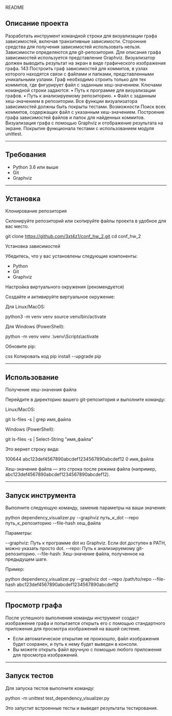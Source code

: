 README

## Описание проекта

Разработать инструмент командной строки для визуализации графа
зависимостей, включая транзитивные зависимости. Сторонние средства для
получения зависимостей использовать нельзя.
Зависимости определяются для git-репозитория. Для описания графа
зависимостей используется представление Graphviz. Визуализатор должен
выводить результат на экран в виде графического изображения графа.
143
Построить граф зависимостей для коммитов, в узлах которого находятся
связи с файлами и папками, представленными уникальными узлами. Граф
необходимо строить только для тех коммитов, где фигурирует файл с заданным
хеш-значением.
Ключами командной строки задаются:
• Путь к программе для визуализации графов.
• Путь к анализируемому репозиторию.
• Файл с заданным хеш-значением в репозитории.
Все функции визуализатора зависимостей должны быть покрыты тестами.
Возможности
Поиск всех коммитов, содержащих файл с указанным хеш-значением.
Построение графа зависимостей файлов и папок для найденных коммитов.
Визуализация графа с помощью Graphviz и отображение результата на экране.
Покрытие функционала тестами с использованием модуля unittest.

---

## Требования
   
 - Python 3.6 или выше
 - Git
 - Graphviz

---

## Установка

Клонирование репозитория

Склонируйте репозиторий или скопируйте файлы проекта в удобное для вас место.

git clone https://github.com/3xt4z1/conf_hw_2.git
cd conf_hw_2

Установка зависимостей

Убедитесь, что у вас установлены следующие компоненты:

 - Python
 - Git
 - Graphviz


Настройка виртуального окружения (рекомендуется)

Создайте и активируйте виртуальное окружение:

Для Linux/MacOS:

python3 -m venv venv
source venv/bin/activate

Для Windows (PowerShell):


python -m venv venv
.\venv\Scripts\activate

Обновите pip:

css
Копировать код
pip install --upgrade pip

---

## Использование

Получение хеш-значения файла

Перейдите в директорию вашего git-репозитория и выполните команду:

Linux/MacOS:

git ls-files -s | grep имя_файла

Windows (PowerShell):

git ls-files -s | Select-String "имя_файла"

Это вернет строку вида:

100644 abc123def4567890abcdef1234567890abcdef12 0  имя_файла

Хеш-значение файла — это строка после режима файла (например, abc123def4567890abcdef1234567890abcdef12).

---

## Запуск инструмента

Выполните следующую команду, заменив параметры на ваши значения:


python dependency_visualizer.py --graphviz путь_к_dot --repo путь_к_репозиторию --file-hash хеш_файла

Параметры:

--graphviz: Путь к программе dot из Graphviz. Если dot доступен в PATH, можно указать просто dot.
--repo: Путь к анализируемому git-репозиторию.
--file-hash: Хеш-значение файла, полученное на предыдущем шаге.

Пример:

python dependency_visualizer.py --graphviz dot --repo /path/to/repo --file-hash abc123def4567890abcdef1234567890abcdef12

---

## Просмотр графа

После успешного выполнения команды инструмент создаст изображение графа и попытается открыть его с помощью стандартного приложения для просмотра изображений на вашей системе.

 - Если автоматическое открытие не произошло, файл изображения будет сохранен, и путь к нему будет выведен в консоли.
 - Вы можете открыть файл вручную с помощью любого приложения для просмотра изображений.

---

## Запуск тестов

Для запуска тестов выполните команду:

python -m unittest test_dependency_visualizer.py

Это запустит встроенные тесты и выведет результаты тестирования.